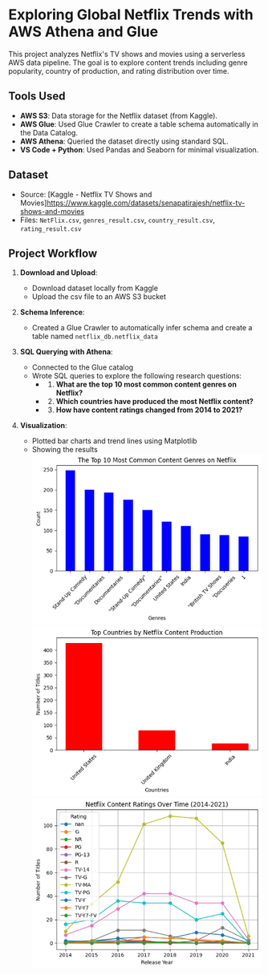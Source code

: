 # Exploring Global Netflix Trends with AWS Athena and Glue

This project analyzes Netflix's TV shows and movies using a serverless AWS data pipeline. The goal is to explore content trends including genre popularity, country of production, and rating distribution over time.

## Tools Used

- **AWS S3**: Data storage for the Netflix dataset (from Kaggle).
- **AWS Glue**: Used Glue Crawler to create a table schema automatically in the Data Catalog.
- **AWS Athena**: Queried the dataset directly using standard SQL.
- **VS Code + Python**: Used Pandas and Seaborn for minimal visualization.

## Dataset

- Source: [Kaggle - Netflix TV Shows and Movies]https://www.kaggle.com/datasets/senapatirajesh/netflix-tv-shows-and-movies
- Files: `NetFlix.csv`, `genres_result.csv`, `country_result.csv`, `rating_result.csv`

## Project Workflow

1. **Download and Upload**:

   - Download dataset locally from Kaggle
   - Upload the csv file to an AWS S3 bucket

2. **Schema Inference**:

   - Created a Glue Crawler to automatically infer schema and create a table named `netflix_db.netflix_data`

3. **SQL Querying with Athena**:

   - Connected to the Glue catalog
   - Wrote SQL queries to explore the following research questions:
     - 1. **What are the top 10 most common content genres on Netflix?**
     - 2. **Which countries have produced the most Netflix content?**
     - 3. **How have content ratings changed from 2014 to 2021?**

4. **Visualization**:
   - Plotted bar charts and trend lines using Matplotlib
   - Showing the results ![alt text](image-1.png) ![alt text](image-2.png) ![alt text](image.png)
